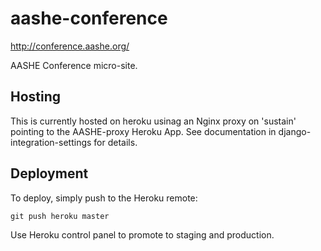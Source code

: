 # aashe-conference

http://conference.aashe.org/

AASHE Conference micro-site.

## Hosting

This is currently hosted on heroku usinag an Nginx proxy on 'sustain' pointing to
the AASHE-proxy Heroku App. See documentation in django-integration-settings for
details.

## Deployment

To deploy, simply push to the Heroku remote:

    git push heroku master

Use Heroku control panel to promote to staging and production.